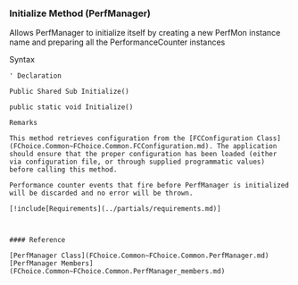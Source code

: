 ﻿### Initialize Method (PerfManager)

Allows PerfManager to initialize itself by creating a new PerfMon instance name and preparing all the PerformanceCounter instances

Syntax

```vbnet
' Declaration

Public Shared Sub Initialize() 

public static void Initialize()

Remarks

This method retrieves configuration from the [FCConfiguration Class](FChoice.Common~FChoice.Common.FCConfiguration.md). The application should ensure that the proper configuration has been loaded (either via configuration file, or through supplied programmatic values) before calling this method.

Performance counter events that fire before PerfManager is initialized will be discarded and no error will be thrown.

[!include[Requirements](../partials/requirements.md)]



#### Reference

[PerfManager Class](FChoice.Common~FChoice.Common.PerfManager.md)  
[PerfManager Members](FChoice.Common~FChoice.Common.PerfManager_members.md)